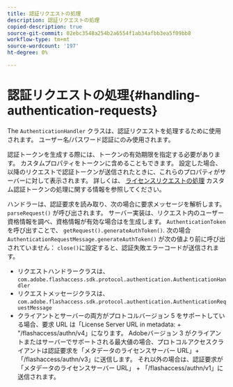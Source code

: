 ```yaml
---
title: 認証リクエストの処理
description: 認証リクエストの処理
copied-description: true
source-git-commit: 02ebc3548a254b2a6554f1ab34afbb3ea5f09bb8
workflow-type: tm+mt
source-wordcount: '197'
ht-degree: 0%

---
```


# 認証リクエストの処理{#handling-authentication-requests}

The `AuthenticationHandler` クラスは、認証リクエストを処理するために使用されます。 ユーザー名/パスワード認証にのみ使用されます。

認証トークンを生成する際には、トークンの有効期限を指定する必要があります。 カスタムプロパティをトークンに含めることもできます。 設定した場合、以降のリクエストで認証トークンが送信されたときに、これらのプロパティがサーバーに対して表示されます。 詳しくは、 [ライセンスリクエストの処理](../../aaxs-protecting-content/content-implementing-the-license-server/content-handling-license-reqs/content-handling-license-reqs.md) カスタム認証トークンの処理に関する情報を参照してください。

ハンドラーは、認証要求を読み取り、次の場合に要求メッセージを解析します。 `parseRequest()` が呼び出されます。 サーバー実装は、リクエスト内のユーザー資格情報を調べ、資格情報が有効な場合はを生成します。 `AuthenticationToken` を呼び出すことで、 `getRequest().generateAuthToken()`. 次の場合 `AuthenticationRequestMessage.generateAuthToken()` が次の値より前に呼び出されていません： `close()`に設定すると、認証失敗エラーコードが送信されます。

* リクエストハンドラークラスは、 `com.adobe.flashaccess.sdk.protocol.authentication.AuthenticationHandler`
* リクエストメッセージクラスは、 `com.adobe.flashaccess.sdk.protocol.authentication.AuthenticationRequestMessage`
* クライアントとサーバーの両方がプロトコルバージョン 5 をサポートしている場合、要求 URL は「License Server URL in metadata: + &quot;/flashaccess/authn/v4」になります。 Adobeバージョン 3 がクライアントまたはサーバーでサポートされる最大値の場合、プロトコルアクセスクライアントは認証要求を「メタデータのライセンスサーバー URL」+「/flashaccess/authn/v3」に送信します。 それ以外の場合は、認証要求が「メタデータのライセンスサーバー URL」 + 「/flashaccess/authn/v1」に送信されます。
